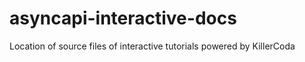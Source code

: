 # asyncapi-interactive-docs
Location of source files of interactive tutorials powered by KillerCoda
